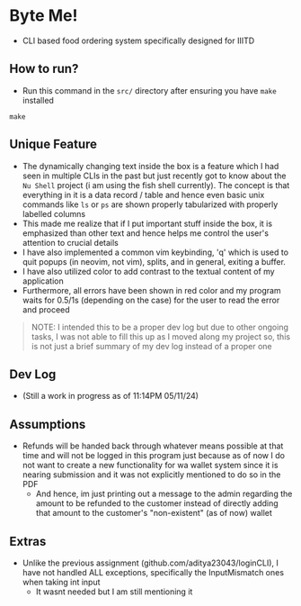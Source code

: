 # Byte Me!
- CLI based food ordering system specifically designed for IIITD

## How to run?
- Run this command in the `src/` directory after ensuring you have `make` installed
```
make
```

## Unique Feature
- The dynamically changing text inside the box is a feature which I had seen in multiple CLIs in the past but just recently got to know about the `Nu Shell` project (i am using the fish shell currently). The concept is that everything in it is a data record / table and hence even basic unix commands like `ls` or `ps` are shown properly tabularized with properly labelled columns
- This made me realize that if I put important stuff inside the box, it is emphasized than other text and hence helps me control the user's attention to crucial details
- I have also implemented a common vim keybinding, 'q' which is used to quit popups (in neovim, not vim), splits, and in general, exiting a buffer.
- I have also utilized color to add contrast to the textual content of my application
- Furthermore, all errors have been shown in red color and my program waits for 0.5/1s (depending on the case) for the user to read the error and proceed

> NOTE: I intended this to be a proper dev log but due to other ongoing tasks, I was not able to fill this up as I moved along my project so, this is not just a brief summary of my dev log instead of a proper one

## Dev Log
- (Still a work in progress as of 11:14PM 05/11/24)

## Assumptions
- Refunds will be handed back through whatever means possible at that time and will not be logged in this program just because as of now I do not want to create a new functionality for wa wallet system since it is nearing submission and it was not explicitly mentioned to do so in the PDF
    - And hence, im just printing out a message to the admin regarding the amount to be refunded to the customer instead of directly adding that amount to the customer's "non-existent" (as of now) wallet

## Extras
- Unlike the previous assignment (github.com/aditya23043/loginCLI), I have not handled ALL exceptions, specifically the InputMismatch ones when taking int input
    - It wasnt needed but I am still mentioning it
